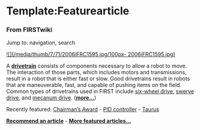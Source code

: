 
# Template:Featurearticle

### From FIRSTwiki

Jump to: navigation, search

[![](/media/thumb/7/71/2006iFRC1595.jpg/100px-
2006iFRC1595.jpg)](Image:2006iFRC1595.jpg "" )

A **[drivetrain](Drivetrain "Drivetrain" )** consists of components
necessary to allow a robot to move. The interaction of those parts, which
includes motors and transmissions, result in a robot that is either fast or
slow. Good drivetrains result in robots that are maneuverable, fast, and
capable of pushing items on the field. Common types of drivetrains used in
FIRST include [six-wheel drive](Drivetrain#Six_Wheel_Drive
"Drivetrain" ), [swerve drive](Drivetrain#Swerve_Drive "Drivetrain"
), and [mecanum drive](Drivetrain#Mecanum_Drive "Drivetrain" ).
(**[more...](Drivetrain "Drivetrain" )**)

Recently featured: [Chairman’s Award](Chairman%E2%80%99s_Award
"Chairman’s Award" ) - [PID controller](PID_controller "PID
controller" ) - [Taurus](Taurus_%281073%29 "Taurus \(1073\)" )

**[Recommend an article](FIRSTwiki:Featured_article_candidates "FIRSTwiki:Featured article candidates" )** - **[More featured articles...](FIRSTwiki:Featured_articles "FIRSTwiki:Featured articles" )**

